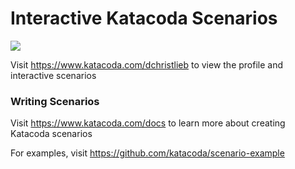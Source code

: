 # Interactive Katacoda Scenarios

[![](http://shields.katacoda.com/katacoda/dchristlieb/count.svg)](https://www.katacoda.com/dchristlieb "Get your profile on Katacoda.com")

Visit https://www.katacoda.com/dchristlieb to view the profile and interactive scenarios

### Writing Scenarios
Visit https://www.katacoda.com/docs to learn more about creating Katacoda scenarios

For examples, visit https://github.com/katacoda/scenario-example
